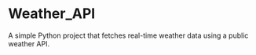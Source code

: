 # Weather_API
 A simple Python project that fetches real-time weather data using a public weather API.
